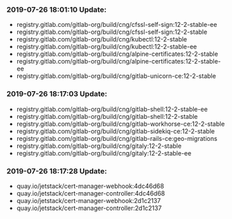 ### 2019-07-26 18:01:10 Update:

- registry.gitlab.com/gitlab-org/build/cng/cfssl-self-sign:12-2-stable-ee
- registry.gitlab.com/gitlab-org/build/cng/cfssl-self-sign:12-2-stable
- registry.gitlab.com/gitlab-org/build/cng/kubectl:12-2-stable
- registry.gitlab.com/gitlab-org/build/cng/kubectl:12-2-stable-ee
- registry.gitlab.com/gitlab-org/build/cng/alpine-certificates:12-2-stable
- registry.gitlab.com/gitlab-org/build/cng/alpine-certificates:12-2-stable-ee
- registry.gitlab.com/gitlab-org/build/cng/gitlab-unicorn-ce:12-2-stable
### 2019-07-26 18:17:03 Update:

- registry.gitlab.com/gitlab-org/build/cng/gitlab-shell:12-2-stable-ee
- registry.gitlab.com/gitlab-org/build/cng/gitlab-shell:12-2-stable
- registry.gitlab.com/gitlab-org/build/cng/gitlab-workhorse-ce:12-2-stable
- registry.gitlab.com/gitlab-org/build/cng/gitlab-sidekiq-ce:12-2-stable
- registry.gitlab.com/gitlab-org/build/cng/gitlab-rails-ce:geo-migrations
- registry.gitlab.com/gitlab-org/build/cng/gitaly:12-2-stable
- registry.gitlab.com/gitlab-org/build/cng/gitaly:12-2-stable-ee
### 2019-07-26 18:17:28 Update:

- quay.io/jetstack/cert-manager-webhook:4dc46d68
- quay.io/jetstack/cert-manager-controller:4dc46d68
- quay.io/jetstack/cert-manager-webhook:2d1c2137
- quay.io/jetstack/cert-manager-controller:2d1c2137
